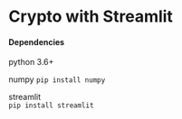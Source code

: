 # Crypto with Streamlit


#### Dependencies
python 3.6+

numpy
`pip install numpy`
  
  
streamlit  
  `pip install streamlit`
